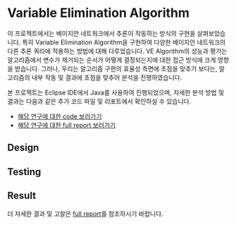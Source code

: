 # Variable Elimination Algorithm
이 프로젝트에서는 베이지안 네트워크에서 추론이 작동하는 방식의 구현을 살펴보았습니다. 특히 Variable Elimination Algorithm을 구현하여 다양한 베이지안 네트워크의 다른 추론 쿼리에 적용하는 방법에 대해 다루었습니다. VE Algorithm의 성능과 평가는 알고리즘에서 변수가 제거되는 순서가 어떻게 결정되는지에 대한 접근 방식에 크게 영향을 받습니다. 그러나, 우리는 알고리즘 구현의 효율성 측면에 초점을 맞추기 보다는, 알고리즘의 내부 작동 및 결과에 초점을 맞추어 분석을 진행하였습니다.

본 프로젝트는 Eclipse IDE에서 Java를 사용하여 진행되었으며, 자세한 분석 방법 및 결과는 다음과 같은 추가 코드 파일 및 리포트에서 확인하실 수 있습니다.<br/> 
- [해당 연구에 대한 code 보러가기](/code) <br/>
- [해당 연구에 대한 full report 보러가기](report.pdf) <br/> 

## Design

## Testing

## Result

더 자세한 결과 및 고찰은 [full report](report.pdf)를 참조하시기 바랍니다.





